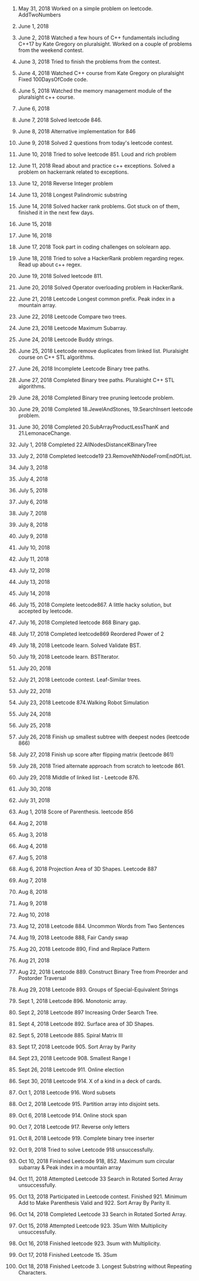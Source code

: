 1. May 31, 2018
Worked on a simple problem on leetcode. AddTwoNumbers

2. June 1, 2018


3. June 2, 2018
Watched a few hours of C++ fundamentals including C++17 by Kate Gregory on pluralsight.
Worked on a couple of problems from the weekend contest.

4. June 3, 2018
Tried to finish the problems from the contest.

5. June 4, 2018
Watched C++ course from Kate Gregory on pluralsight
Fixed 100DaysOfCode code.

6. June 5, 2018
Watched the memory management module of the pluralsight c++ course.

7. June 6, 2018


8. June 7, 2018
Solved leetcode 846.

9. June 8, 2018
Alternative implementation for 846

10. June 9, 2018
Solved 2 questions from today's leetcode contest.

11. June 10, 2018
Tried to solve leetcode 851. Loud and rich problem

12. June 11, 2018
Read about and practice c++ exceptions. Solved a problem on hackerrank related to exceptions.

13. June 12, 2018
Reverse Integer problem

14. June 13, 2018
Longest Palindromic substring

15. June 14, 2018
Solved hacker rank problems. Got stuck on of them, finished it in the next few days.

16. June 15, 2018

17. June 16, 2018

18. June 17, 2018
Took part in coding challenges on sololearn app.

19. June 18, 2018
Tried to solve a HackerRank problem regarding regex. Read up about c++ regex.

20. June 19, 2018
Solved leetcode 811.

21. June 20, 2018
Solved Operator overloading problem in HackerRank.

21. June 21, 2018
Leetcode Longest common prefix. Peak index in a mountain array.

22. June 22, 2018
Leetcode Compare two trees.

23. June 23, 2018
Leetcode Maximum Subarray.

24. June 24, 2018
Leetcode Buddy strings.

25. June 25, 2018
Leetcode remove duplicates from linked list. Pluralsight course on C++ STL algorithms.

26. June 26, 2018
Incomplete Leetcode Binary tree paths.

27. June 27, 2018
Completed Binary tree paths. Pluralsight C++ STL algorithms.

28. June 28, 2018
Completed Binary tree pruning leetcode problem.

29. June 29, 2018
Completed 18.JewelAndStones, 19.SearchInsert leetcode problem. 

30. June 30, 2018
Completed 20.SubArrayProductLessThanK and 21.LemonaceChange.

31. July 1, 2018
Completed 22.AllNodesDistanceKBinaryTree

32. July 2, 2018
Completed leetcode19 23.RemoveNthNodeFromEndOfList.

33. July 3, 2018

34. July 4, 2018

35. July 5, 2018

36. July 6, 2018

37. July 7, 2018

38. July 8, 2018

39. July 9, 2018

40. July 10, 2018

41. July 11, 2018

42. July 12, 2018

43. July 13, 2018

44. July 14, 2018

45. July 15, 2018
Complete leetcode867. A little hacky solution, but accepted by leetcode. 

46. July 16, 2018
Completed leetcode 868 Binary gap.

47. July 17, 2018
Completed leetcode869 Reordered Power of 2

48. July 18, 2018
Leetcode learn. Solved Validate BST.

49. July 19, 2018
Leetcode learn. BSTIterator.

50. July 20, 2018

51. July 21, 2018
Leetcode contest. Leaf-Similar trees.

52. July 22, 2018

53. July 23, 2018
Leetcode 874.Walking Robot Simulation

54. July 24, 2018

55. July 25, 2018

56. July 26, 2018
Finish up smallest subtree with deepest nodes (leetcode 866)

57. July 27, 2018
Finish up score after flipping matrix (leetcode 861)

58. July 28, 2018
Tried alternate approach from scratch to leetcode 861.

59. July 29, 2018
Middle of linked list - Leetcode 876. 

60. July 30, 2018

61. July 31, 2018

62. Aug 1, 2018
Score of Parenthesis. leetcode 856

63. Aug 2, 2018

64. Aug 3, 2018

65. Aug 4, 2018

66. Aug 5, 2018

67. Aug 6, 2018
Projection Area of 3D Shapes. Leetcode 887

68. Aug 7, 2018

69. Aug 8, 2018

70. Aug 9, 2018

71. Aug 10, 2018

72. Aug 12, 2018
Leetcode 884. Uncommon Words from Two Sentences

73. Aug 19, 2018
Leetcode 888, Fair Candy swap

74. Aug 20, 2018
Leetcode 890, Find and Replace Pattern

75. Aug 21, 2018

76. Aug 22, 2018
Leetcode 889. Construct Binary Tree from Preorder and Postorder Traversal

77. Aug 29, 2018
Leetcode 893. Groups of Special-Equivalent Strings

78. Sept 1, 2018
Leetcode 896. Monotonic array.

79. Sept 2, 2018
Leetcode 897 Increasing Order Search Tree.

80. Sept 4, 2018
Leetcode 892. Surface area of 3D Shapes.

81. Sept 5, 2018
Leetcode 885. Spiral Matrix III

82. Sept 17, 2018
Leetcode 905. Sort Array by Parity

83. Sept 23, 2018
Leetcode 908. Smallest Range I

84. Sept 26, 2018
Leetcode 911. Online election

85. Sept 30, 2018
Leetcode 914. X of a kind in a deck of cards.

86. Oct 1, 2018
Leetcode 916. Word subsets

87. Oct 2, 2018
Leetcode 915. Partition array into disjoint sets.

88. Oct 6, 2018
Leetcode 914. Online stock span

89. Oct 7, 2018
Leetcode 917. Reverse only letters

90. Oct 8, 2018
Leetcode 919. Complete binary tree inserter

91. Oct 9, 2018
Tried to solve Leetcode 918 unsuccessfully.

92. Oct 10, 2018
Finished Leetcode 918, 852. Maximum sum circular subarray & Peak index in a mountain array

93. Oct 11, 2018
Attempted Leetcode 33 Search in Rotated Sorted Array unsuccessfully.

94. Oct 13, 2018
Participated in Leetcode contest. Finished 921. Minimum Add to Make Parenthesis Valid and 922. Sort Array By Parity II.

95. Oct 14, 2018
Completed Leetcode 33 Search in Rotated Sorted Array.

96. Oct 15, 2018
Attempted Leetcode 923. 3Sum With Multiplicity unsuccessfully.

97. Oct 16, 2018
Finished leetcode 923. 3sum with Multiplicity.

98. Oct 17, 2018
Finished Leetcode 15. 3Sum

99. Oct 18, 2018
Finished Leetcode 3. Longest Substring without Repeating Characters.